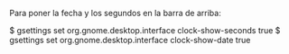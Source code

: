 Para poner la fecha y los segundos en la barra de arriba:

$ gsettings set org.gnome.desktop.interface clock-show-seconds true
$ gsettings set org.gnome.desktop.interface clock-show-date true
